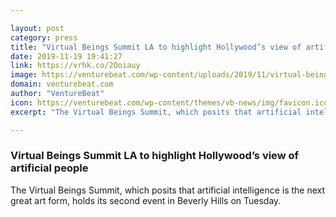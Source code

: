 ```yaml
---

layout: post
category: press
title: "Virtual Beings Summit LA to highlight Hollywood’s view of artificial people"
date: 2019-11-19 19:41:27
link: https://vrhk.co/2Ooiauy
image: https://venturebeat.com/wp-content/uploads/2019/11/virtual-beings-2.jpeg?w=1200&strip=all
domain: venturebeat.com
author: "VentureBeat"
icon: https://venturebeat.com/wp-content/themes/vb-news/img/favicon.ico
excerpt: "The Virtual Beings Summit, which posits that artificial intelligence is the next great art form, holds its second event in Beverly Hills on Tuesday."

---
```


### Virtual Beings Summit LA to highlight Hollywood’s view of artificial people

The Virtual Beings Summit, which posits that artificial intelligence is the next great art form, holds its second event in Beverly Hills on Tuesday.